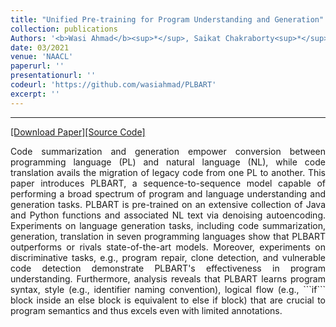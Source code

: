 ```yaml
---
title: "Unified Pre-training for Program Understanding and Generation"
collection: publications
Authors: '<b>Wasi Ahmad</b><sup>*</sup>, Saikat Chakraborty<sup>*</sup>, Baishakhi Ray, and Kai-Wei Chang.'
date: 03/2021
venue: 'NAACL'
paperurl: ''
presentationurl: ''
codeurl: 'https://github.com/wasiahmad/PLBART'
excerpt: ''
---
```

---
<a href='' target="_blank">[Download Paper]</a><a href='https://github.com/wasiahmad/PLBART' target="_blank">[Source Code]</a>

<p align="justify">
Code summarization and generation empower conversion between programming language (PL) and natural language (NL), while code translation avails the migration of legacy code from one PL to another. This paper introduces PLBART, a sequence-to-sequence model capable of performing a broad spectrum of program and language understanding and generation tasks. PLBART is pre-trained on an extensive collection of Java and Python functions and associated NL text via denoising autoencoding. Experiments on language generation tasks, including code summarization, generation, translation in seven programming languages show that PLBART outperforms or rivals state-of-the-art models. Moreover, experiments on discriminative tasks, e.g., program repair, clone detection, and vulnerable code detection demonstrate PLBART's effectiveness in program understanding. Furthermore, analysis reveals that PLBART learns program syntax, style (e.g., identifier naming convention), logical flow (e.g., ```if``` block inside an else block is equivalent to else if block) that are crucial to program semantics and thus excels even with limited annotations.
</p>

